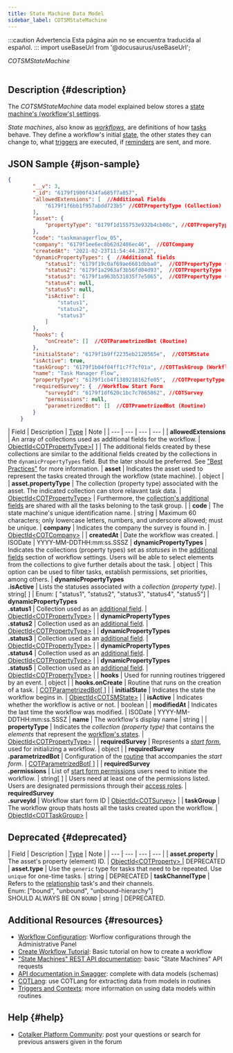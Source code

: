 ```yaml
---
title: State Machine Data Model
sidebar_label: COTSMStateMachine
---
```


:::caution Advertencia
Esta página aún no se encuentra traducida al español.
:::
import useBaseUrl from '@docusaurus/useBaseUrl';

<span className="hero__subtitle"><em>COTSMStateMachine</em></span>
<br/>
<br/>

## Description {#description}

The _COTSMStateMachine_ data model explained below stores a [state machine's (workflow's) settings](/docs/documentation/admin/workflows/settings_panels/workflow_create_edit).

_State machines_, also know as [_workflows_](/docs/documentation/admin/workflows/admin_workflow_overview), are definitions of how [tasks](/docs/documentation/client/tasks/overview) behave. They define a workflow's initial [state](/docs/documentation/client/basic_concepts#state), the other states they can change to, what [triggers](/docs/documentation/automation/cotlang/triggers_and_contexts) are executed, if [reminders](/docs/documentation/automation/sla) are sent, and more.

## JSON Sample {#json-sample}

```json
{
        "__v": 3,
        "_id": "6179f1900f434fa685f7a857",
        "allowedExtensions": [  //Additional Fields
            "6179f1f6bb1f957abdd723b5" //COTPropertyType (Collection)
        ],
        "asset": {
            "propertyType": "6179f1d155753e932b4cb08c", //COTProperyType (Collection)
        },
        "code": "taskmanagerflow_05",
        "company": "6179f1ee6ec8b62d2406ec46",  //COTCompany
        "createdAt": "2021-02-23T11:54:44.287Z",
        "dynamicPropertyTypes": {  //Additional fields
            "status1": "6179f19c0af69ae6681dbba0",  //COTPropertyType (Collection)
            "status2": "6179f1a2963af3b56fd04d93",  //COTPropertyType (Collection)
            "status3": "6179f1a963b531035f7e5065",  //COTPropertyType (Collection)
            "status4": null,
            "status5": null,
            "isActive": [
                "status1",
                "status2",
                "status3"
            ]
        },
        "hooks": {
            "onCreate": []  //COTParametrizedBot (Routine)
        },
        "initialState": "6179f1b9ff2235eb2120565e",  //COTSMState
        "isActive": true,
        "taskGroup": "6179f1b04f04ff1c7f7cf01a", //COTTaskGroup (Workflow Group)
        "name": "Task Manager Flow",
        "propertyType": "6179f1cb4f1389218162fe05",  //COTPropertyType (States' Collection)
        "requiredSurvey": {  //Workflow Start Form
            "surveyId": "6179f1df620c1bc7c7865862", //COTSurvey
            "permissions": null,
            "parametrizedBot": []  //COTPrametrizedBot (Routine)
        }
    }
```

| Field | Description | [Type](/docs/documentation/models/overview_model#data-types) | Note |
| --- | --- | --- | --- |
| **allowedExtensions** | An array of collections used as additional fields for the workflow. | [ObjectId<COTPropertyType\>](/docs/documentation/models/databases/model_propertytypes)[ ] | The additional fields created by these collections are similar to the additional fields created by the collections in the `dynamicPropertyTypes` field. But the later should be preferred. See ["Best Practices"](/docs/documentation/admin/workflows/settings_panels/workflow_create_edit#workflow-additional-fields) for more information.
| **asset** | Indicates the asset used to represent the tasks created through the workflow (state machine). | object |
| **asset.propertyType** | The collection (property type) associated with the asset. The indicated collection can store relavant task data. | [ObjectId<COTPropertyType\>](/docs/documentation/models/databases/model_propertytypes) | Furthermore, the [collection's additional fields](/docs/documentation/admin/database/admin_collections#additional-fields) are shared with all the tasks beloning to the task group. |
| **code** | The state machine's unique identification name. | string | Maximum 60 characters; only lowercase letters, numbers, and underscore allowed; must be unique.
| **company** | Indicates the company the survey is found in. | [ObjectId<COTCompany\>](/docs/documentation/models/company/model_company) |
| **createdAt** | Date the workflow was created. | ISODate | YYYY-MM-DDTHH:mm:ss.SSSZ
| **dynamicPropertyTypes** | Indicates the collections (property types) set as _statuses_ in the [additional fields](/docs/documentation/admin/workflows/settings_panels/workflow_create_edit#additional-fields) section of workflow settings. Users will be able to select elements from the collections to give further details about the task. | object | This option can be used to filter tasks, establish permissions, set priorities, among others.
| **dynamicPropertyTypes<br/>.isActive** | Lists the statuses associated with a _collection (property type)_. | string[ ] | Enum: [ "status1", "status2", "status3", "status4", "status5"]
| **dynamicPropertyTypes<br/>.status1** | Collection used as an [additional field](/docs/documentation/admin/workflows/settings_panels/workflow_create_edit#additional-fields). | [ObjectId<COTPropertyType\>](/docs/documentation/models/databases/model_propertytypes) |
| **dynamicPropertyTypes<br/>.status2** | Collection used as an [additional field](/docs/documentation/admin/workflows/settings_panels/workflow_create_edit#additional-fields). | [ObjectId<COTPropertyType\>](/docs/documentation/models/databases/model_propertytypes) |
| **dynamicPropertyTypes<br/>.status3** | Collection used as an [additional field](/docs/documentation/admin/workflows/settings_panels/workflow_create_edit#additional-fields). | [ObjectId<COTPropertyType\>](/docs/documentation/models/databases/model_propertytypes) |
| **dynamicPropertyTypes<br/>.status4** | Collection used as an [additional field](/docs/documentation/admin/workflows/settings_panels/workflow_create_edit#additional-fields). | [ObjectId<COTPropertyType\>](/docs/documentation/models/databases/model_propertytypes) |
| **dynamicPropertyTypes<br/>.status5** | Collection used as an [additional field](/docs/documentation/admin/workflows/settings_panels/workflow_create_edit#additional-fields). | [ObjectId<COTPropertyType\>](/docs/documentation/models/databases/model_propertytypes) |
| **hooks** | Used for running routines triggered by an event. | object |
| **hooks.onCreate** | Routine that runs on the creation of a task. | [COTParametrizedBot[ ]](/docs/documentation/models/automations/model_parametrizedbot) |
| **initialState** | Indicates the state the workflow begins in. | [ObjectId<COTSMState\>](/docs/documentation/models/tasks/model_state) |
| **isActive** | Indicates whether the workflow is active or not. | boolean |
| **modifiedAt** | Indicates the last time the workflow was modified. | ISODate | YYYY-MM-DDTHH:mm:ss.SSSZ
| **name** | The workflow's display name | string | 
| **propertyType** | Indicates the _collection (property type)_ that contains the _elements_ that represent the [workflow's states](/docs/documentation/admin/workflows/settings_panels/create_edit_state). | [ObjectId<COTPropertyType\>](/docs/documentation/models/databases/model_propertytypes) |
| **requiredSurvey** | Represents a [_start form_](/docs/documentation/admin/workflows/admin_workflow_required_survey), used for initializing a workflow. | object |
| **requiredSurvey<br/>.parametrizedBot** | Configuration of the [routine](/docs/documentation/automation/admin_routine) that accompanies the _start form_. | [COTParametrizedBot[ ]](/docs/documentation/models/automations/model_parametrizedbot) |
| **requiredSurvey<br/>.permissions** | List of [start form permissions](/docs/documentation/admin/workflows/settings_panels/workflow_create_edit#states) users need to initiate the workflow. | string[ ] | Users need at least one of the permissions listed. Users are designated permissions through their [access roles](/docs/documentation/admin/admin_accessrole#default-permissions).
| **requiredSurvey<br/>.surveyId** | Workflow start form ID | [ObjectId<COTSurvey\>](/docs/documentation/models/surveys/model_surveys) |
| **taskGroup** | The workflow group thats hosts all the tasks created upon the workflow. | [ObjectId<COTTaskGroup\>](/docs/documentation/models/tasks/model_taskgroup) |


## Deprecated {#deprecated}

| Field | Description | [Type](/docs/documentation/models/overview_model#data-types) | Note |
| --- | --- | --- | --- |
| **asset.property** | The asset's property (element) ID. | [ObjectId<COTProperty\> ](/docs/documentation/models/databases/model_properties) | DEPRECATED
| **asset.type** | Use the `generic` type for tasks that need to be repeated. Use `unique` for one-time tasks. | string | DEPRECATED
| **taskChannelType** | Refers to the [relationship](/docs/documentation/admin/tips/chat_channels_workflows) task's and their channels.<br/>Enum: ["bound", "unbound", "unbound-hierarchy"]<br/>SHOULD ALWAYS BE ON `BOUND` | string | DEPRECATED.

## Additional Resources {#resources}

- [Workflow Configuration](/docs/documentation/admin/workflows/settings_panels/workflow_create_edit): Worflow configurations through the Administrative Panel
- [Create Workflow Tutorial](/docs/tutorials/basic/create_state_machines): Basic tutorial on how to create a workflow
- ["State Machines" REST API documentation](/docs/documentation/api/tasks/statemachines): basic "State Machines" API requests
- [API documentation in Swagger](https://www.cotalker.com/swagger/core/?key=woubtjf4olr0t4zgutuwn6scbcm6hd3qh1cgl5obmohpbm3mfublnwcvv67lodgjvd3h86s9ppshtvmf95gepsqh6nizq9liu7f): complete with data models (schemas)
- [COTLang](/docs/documentation/automation/cotlang/admin_cotlang): use COTLang for extracting data from models in routines
- [Triggers and Contexts](/docs/documentation/automation/cotlang/triggers_and_contexts): more information on using data models within routines

## Help {#help}

- [Cotalker Platform Community](https://github.com/Cotalker/documentation/discussions): post your questions or search for previous answers given in the forum
